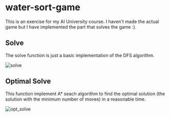 # water-sort-game

This is an exercise for my AI University course.
I haven't made the actual game but I have implemented the part that solves the game :).

## Solve
  The solve function is just a basic implementation of the DFS algorithm.
  
![solve](https://github.com/Parsa-Sh-Y/water-sort-game/assets/98663921/94585a96-e26e-43b5-9e66-1d817b8a4b5a)


## Optimal Solve
  This function implement A* seach algorithm to find the optimal solution (the solution with the minimum number of moves) in a reasonable time.

![opt_solve](https://github.com/Parsa-Sh-Y/water-sort-game/assets/98663921/b5631b79-96c7-42cf-b56c-ed3458238d31)


